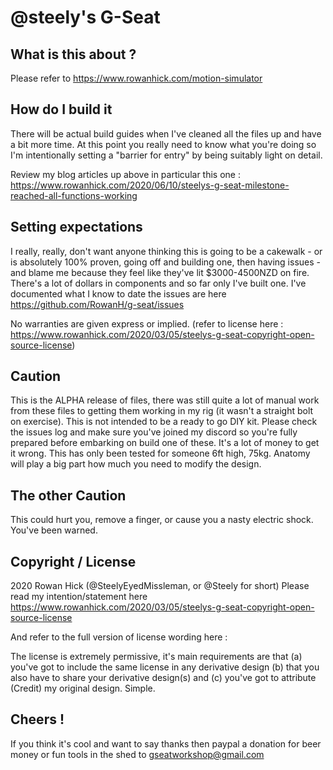 # @steely's G-Seat

## What is this about ?

Please refer to https://www.rowanhick.com/motion-simulator

## How do I build it 
There will be actual build guides when I've cleaned all the files up and have a bit more time. At this point you really need to know what you're doing so I'm intentionally setting a "barrier for entry" by being suitably light on detail.

Review my blog articles up above in particular this one : 
https://www.rowanhick.com/2020/06/10/steelys-g-seat-milestone-reached-all-functions-working

## Setting expectations
I really, really, don't want anyone thinking this is going to be a cakewalk - or is absolutely 100% proven, going off and building one, then having issues - and blame me because they feel like they've lit $3000-4500NZD on fire. There's a lot of dollars in components and so far only I've built one. I've documented what I know to date the issues are here https://github.com/RowanH/g-seat/issues

No warranties are given express or implied. (refer to license here : https://www.rowanhick.com/2020/03/05/steelys-g-seat-copyright-open-source-license) 


## Caution 
This is the ALPHA release of files, there was still quite a lot of manual work from these files to getting them working in my rig (it wasn't a straight bolt on exercise).
This is not intended to be a ready to go DIY kit. Please check the issues log and make sure you've joined my discord so you're 
fully prepared before embarking on build one of these. It's a lot of money to get it wrong. This has only been tested for someone 6ft high, 75kg. Anatomy will play a big part how much you need to modify the design. 

## The other Caution  
This could hurt you, remove a finger, or cause you a nasty electric shock. You've been warned. 


## Copyright / License
2020 Rowan Hick (@SteelyEyedMissleman, or @Steely for short) 
Please read my intention/statement here 
https://www.rowanhick.com/2020/03/05/steelys-g-seat-copyright-open-source-license 

And refer to the full version of license wording here :

The license is extremely permissive, it's main requirements are that (a) you've got to include the same license in any derivative design (b) that you also have to share your derivative design(s) and (c) you've got to attribute (Credit) my original design. Simple. 

## Cheers ! 

If you think it's cool and want to say thanks then paypal a donation for beer money or fun tools in the shed to gseatworkshop@gmail.com
